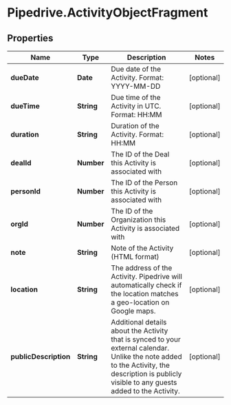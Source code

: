 # Pipedrive.ActivityObjectFragment

## Properties

Name | Type | Description | Notes
------------ | ------------- | ------------- | -------------
**dueDate** | **Date** | Due date of the Activity. Format: YYYY-MM-DD | [optional] 
**dueTime** | **String** | Due time of the Activity in UTC. Format: HH:MM | [optional] 
**duration** | **String** | Duration of the Activity. Format: HH:MM | [optional] 
**dealId** | **Number** | The ID of the Deal this Activity is associated with | [optional] 
**personId** | **Number** | The ID of the Person this Activity is associated with | [optional] 
**orgId** | **Number** | The ID of the Organization this Activity is associated with | [optional] 
**note** | **String** | Note of the Activity (HTML format) | [optional] 
**location** | **String** | The address of the Activity. Pipedrive will automatically check if the location matches a geo-location on Google maps. | [optional] 
**publicDescription** | **String** | Additional details about the Activity that is synced to your external calendar. Unlike the note added to the Activity, the description is publicly visible to any guests added to the Activity. | [optional] 


